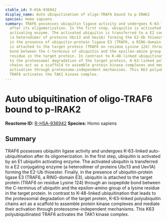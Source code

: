 ```yaml
---
stable_id: R-HSA-936942
display_name: Auto ubiquitination of oligo-TRAF6 bound to p-IRAK2
species: Homo sapiens
summary: TRAF6 possesses ubiquitin ligase activity and undergoes K-63-linked auto-ubiquitination
  after its oligomerization. In the first step, ubiquitin is activated by an E1 ubiquitin
  activating enzyme. The activated ubiquitin is transferred to a E2 conjugating enzyme
  (a heterodimer of proteins Ubc13 and Uev1A) forming the E2-Ub thioester. Finally,
  in the presence of ubiquitin-protein ligase E3 (TRAF6, a RING-domain E3), ubiquitin
  is attached to the target protein (TRAF6 on residue Lysine 124) through an isopeptide
  bond between the C-terminus of ubiquitin and the epsilon-amino group of a lysine
  residue in the target protein. In contrast to K-48-linked ubiquitination that leads
  to the proteosomal degradation of the target protein, K-63-linked polyubiquitin
  chains act as a scaffold to assemble protein kinase complexes and mediate their
  activation through proteosome-independent mechanisms. This K63 polyubiquitinated
  TRAF6 activates the TAK1 kinase complex.
---
```


# Auto ubiquitination of oligo-TRAF6 bound to p-IRAK2
**Reactome ID:** [R-HSA-936942](https://reactome.org/content/detail/R-HSA-936942)
**Species:** Homo sapiens

## Summary

TRAF6 possesses ubiquitin ligase activity and undergoes K-63-linked auto-ubiquitination after its oligomerization. In the first step, ubiquitin is activated by an E1 ubiquitin activating enzyme. The activated ubiquitin is transferred to a E2 conjugating enzyme (a heterodimer of proteins Ubc13 and Uev1A) forming the E2-Ub thioester. Finally, in the presence of ubiquitin-protein ligase E3 (TRAF6, a RING-domain E3), ubiquitin is attached to the target protein (TRAF6 on residue Lysine 124) through an isopeptide bond between the C-terminus of ubiquitin and the epsilon-amino group of a lysine residue in the target protein. In contrast to K-48-linked ubiquitination that leads to the proteosomal degradation of the target protein, K-63-linked polyubiquitin chains act as a scaffold to assemble protein kinase complexes and mediate their activation through proteosome-independent mechanisms. This K63 polyubiquitinated TRAF6 activates the TAK1 kinase complex.
